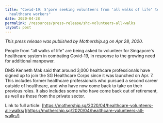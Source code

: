 ```yaml
---
title: "Covid-19: S'pore seeking volunteers from 'all walks of life' to support
  healthcare workers"
date: 2020-04-28
permalink: /resources/press-release/shc-volunteers-all-walks
layout: post
---
```

*This press release was published by Mothership.sg on Apr 28, 2020.*

People from "all walks of life" are being asked to volunteer for Singapore's healthcare system in combating Covid-19, in response to the growing need for additional manpower.

DMS Kenneth Mak said that around 3,000 healthcare professionals have signed up to join the SG Healthcare Corps since it was launched on Apr. 7. This includes former healthcare professionals who pursued a second career outside of healthcare, and who have now come back to take on their previous roles. It also includes some who have come back out of retirement, as well as those from the private sector.

Link to full article: [https://mothership.sg/2020/04/healthcare-volunteers-all-walks/](https://mothership.sg/2020/04/healthcare-volunteers-all-walks/)